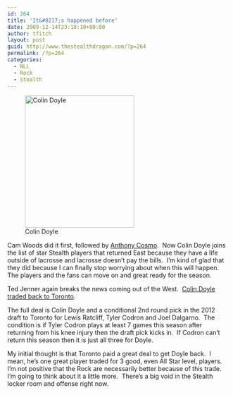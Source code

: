 ```yaml
---
id: 264
title: 'It&#8217;s happened before'
date: 2009-12-14T23:18:10+00:00
author: tfitch
layout: post
guid: http://www.thestealthdragon.com/?p=264
permalink: /?p=264
categories:
  - NLL
  - Rock
  - Stealth
---
```

<figure id="attachment_161" aria-describedby="caption-attachment-161" style="width: 248px" class="wp-caption alignright"><img class="size-medium wp-image-161" title="colin_doyle" src="http://www.thestealthdragon.com/wp-content/uploads/2009/01/colin_doyle-248x300.png" alt="Colin Doyle" width="248" height="300" /><figcaption id="caption-attachment-161" class="wp-caption-text">Colin Doyle</figcaption></figure> 

Cam Woods did it first, followed by <a href="http://www.thestealthdragon.com/?p=84" target="_blank" rel="noopener noreferrer">Anthony Cosmo</a>.  Now Colin Doyle joins the list of star Stealth players that returned East because they have a life outside of lacrosse and lacrosse doesn&#8217;t pay the bills.  I&#8217;m kind of glad that they did because I can finally stop worrying about when this will happen.  The players and the fans can move on and great ready for the season.

Ted Jenner again breaks the news coming out of the West.  <a href="http://www.nllinsider.com/2009/12/14/breaking-colin-doyle-swapped-for-lewis-ratcliff-tyler-codron-and-joel-dalgarno/" target="_blank" rel="noopener noreferrer">Colin Doyle traded back to Toronto</a>.

The full deal is Colin Doyle and a conditional 2nd round pick in the 2012 draft to Toronto for Lewis Ratcliff, Tyler Codron and Joel Dalgarno.  The condition is if Tyler Codron plays at least 7 games this season after returning from his knee injury then the draft pick kicks in.  If Codron can&#8217;t return this season then it is just all three for Doyle.

My initial thought is that Toronto paid a great deal to get Doyle back.  I mean, he&#8217;s one great player traded for 3 good, even All Star level, players.  I&#8217;m not positive that the Rock are necessarily better because of this trade.  I&#8217;m going to think about it a little more.  There&#8217;s a big void in the Stealth locker room and offense right now.